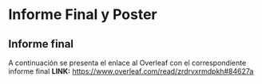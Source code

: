 # Informe Final y Poster

## Informe final
A continuación se presenta el enlace al Overleaf con el correspondiente informe final
**LINK:** https://www.overleaf.com/read/zrdrvxrmdpkh#84627a
